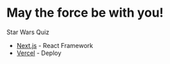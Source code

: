 # May the force be with you!

Star Wars Quiz 

* [Next.js](https://nextjs.org/) - React Framework
* [Vercel](https://vercel.com/) - Deploy

